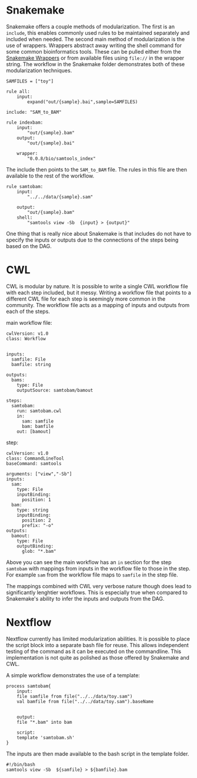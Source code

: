 # Snakemake
Snakemake offers a couple methods of modularization. The first is an `include`, this enables commonly used rules to be maintained separately and included when needed. The second main method of modularization is the use of wrappers. Wrappers abstract away writing the shell command for some common bioinformatics tools. These can be pulled either from the [Snakemake Wrappers](https://bitbucket.org/snakemake/snakemake-wrappers) or from available files using `file://` in the wrapper string. The workflow in the Snakemake folder demonstrates both of these modularization techniques.   

```
SAMFILES = ["toy"]

rule all:
	input:
		expand("out/{sample}.bai",sample=SAMFILES)

include: "SAM_to_BAM"

rule indexbam:
	input:	
		"out/{sample}.bam"
	output:
		"out/{sample}.bai"

	wrapper:
		"0.0.8/bio/samtools_index"
```

The include then points to the `SAM_to_BAM` file. The rules in this file are then available to the rest of the workflow. 
```
rule samtobam:
	input:
		"../../data/{sample}.sam"

	output:
		"out/{sample}.bam"
	shell:
		"samtools view -Sb  {input} > {output}"
```

One thing that is really nice about Snakemake is that includes do not have to specify the inputs or outputs due to the connections of the steps being based on the DAG. 

# CWL
CWL is modular by nature. It is possible to write a single CWL workflow file with each step included, but it messy. Writing a workflow file that points to a different CWL file for each step is seemingly more common in the community. The workflow file acts as a mapping of inputs and outputs from each of the steps. 

main workflow file:
```
cwlVersion: v1.0
class: Workflow

    
inputs:
  samfile: File
  bamfile: string

outputs:
  bams:
    type: File
    outputSource: samtobam/bamout

steps:
  samtobam:
    run: samtobam.cwl
    in:
      sam: samfile
      bam: bamfile
    out: [bamout]
```

step:
```
cwlVersion: v1.0
class: CommandLineTool
baseCommand: samtools

arguments: ["view","-Sb"]
inputs:
  sam:
    type: File
    inputBinding:
      position: 1
  bam:
    type: string
    inputBinding:
      position: 2
      prefix: "-o"
outputs: 
  bamout:
    type: File
    outputBinding:
      glob: "*.bam"
```

Above you can see the main workflow has an `in` section for the step `samtobam` with mappings from inputs in the workflow file to those in the step. For example `sam` from the workflow file maps to `samfile` in the step file. 

The mappings combined with CWL very verbose nature though does lead to significantly lenghtier workflows. This is especially true when compared to Snakemake's ability to infer the inputs and outputs from the DAG. 

# Nextflow
Nextflow currently has limited modularization abilities. It is possible to place the script block into a separate bash file for reuse. This allows independent testing of the command as it can be executed on the commandline. This implementation is not quite as polished as those offered by Snakemake and CWL. 

A simple workflow demonstrates the use of a template: 

```
process samtobam{
	input:
	file samfile from file("../../data/toy.sam")
	val bamfile from file("../../data/toy.sam").baseName


	output:
	file "*.bam" into bam

	script:
	template 'samtobam.sh'
}
```

The inputs are then made available to the bash script in the template folder.
```
#!/bin/bash
samtools view -Sb  ${samfile} > ${bamfile}.bam
```
